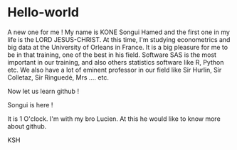 # Hello-world
A new one for me !
My name is KONE Songui Hamed and the first one in my life is the LORD JESUS-CHRIST.
At this time, I'm studying econometrics and big data at the University of Orleans in France.
It is a big pleasure for me to be in that training, one of the best in his field.
Software SAS is the most important in our training, and also others statistics software like
R, Python etc.
We also have a lot of eminent professor in our field like Sir Hurlin, Sir Colletaz, Sir Ringuedé,
Mrs .... etc.

Now let us learn github !

Songui is here !

It is 1 O'clock.
I'm with my bro Lucien. At this he would like to know more about github.


KSH
